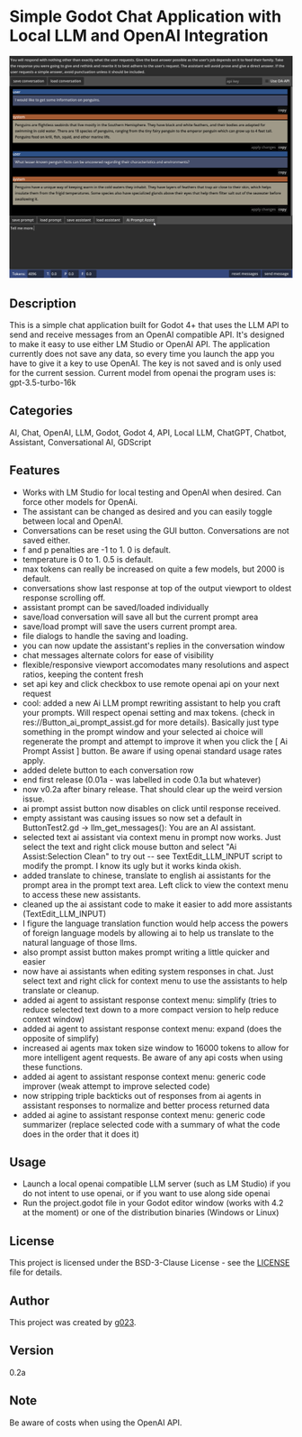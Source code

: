 # Simple Godot Chat Application with Local LLM and OpenAI Integration

![Chat Application Screenshot](./screenshot.png)

## Description

This is a simple chat application built for Godot 4+ that uses the LLM API to send and receive messages from an OpenAI compatible API. It's designed to make it easy to use either LM Studio or OpenAI API. The application currently does not save any data, so every time you launch the app you have to give it a key to use OpenAI. The key is not saved and is only used for the current session. Current model from openai the program uses is: gpt-3.5-turbo-16k

## Categories

AI, Chat, OpenAI, LLM, Godot, Godot 4, API, Local LLM, ChatGPT, Chatbot, Assistant, Conversational AI, GDScript

## Features

- Works with LM Studio for local testing and OpenAI when desired. Can force other models for OpenAi.
- The assistant can be changed as desired and you can easily toggle between local and OpenAI.
- Conversations can be reset using the GUI button. Conversations are not saved either.
- f and p penalties are -1 to 1. 0 is default.
- temperature is 0 to 1. 0.5 is default.
- max tokens can really be increased on quite a few models, but 2000 is default.
- conversations show last response at top of the output viewport to oldest response scrolling off.
- assistant prompt can be saved/loaded individually
- save/load conversation will save all but the current prompt area
- save/load prompt will save the users current prompt area.
- file dialogs to handle the saving and loading.
- you can now update the assistant's replies in the conversation window
- chat messages alternate colors for ease of visibility
- flexible/responsive viewport accomodates many resolutions and aspect ratios, keeping the content fresh
- set api key and click checkbox to use remote openai api on your next request
- cool: added a new Ai LLM prompt rewriting assistant to help you craft your prompts. Will respect openai setting and max tokens. (check in res://Button_ai_prompt_assist.gd for more details). Basically just type something in the prompt window and your selected ai choice will regenerate the prompt and attempt to improve it when you click the [ Ai Prompt Assist ] button. Be aware if using openai standard usage rates apply.
- added delete button to each conversation row
- end first release (0.01a - was labelled in code 0.1a but whatever)
- now v0.2a after binary release. That should clear up the weird version issue.
- ai prompt assist button now disables on click until response received.
- empty assistant was causing issues so now set a default in ButtonTest2.gd -> llm_get_messages(): You are an AI assistant.
- selected text ai assistant via context menu in prompt now works. Just select the text and right click mouse button and select "Ai Assist:Selection Clean" to try out
-- see TextEdit_LLM_INPUT script to modify the prompt. I know its ugly but it works kinda okish.
- added translate to chinese, translate to english ai assistants for the prompt area in the prompt text area. Left click to view the context menu to access these new assistants.
- cleaned up the ai assistant code to make it easier to add more assistants (TextEdit_LLM_INPUT)
- I figure the language translation function would help access the powers of foreign language models by allowing ai to help us translate to the natural language of those llms.
- also prompt assist button makes prompt writing a little quicker and easier
- now have ai assistants when editing system responses in chat. Just select text and right click for context menu to use the assistants to help translate or cleanup.
- added ai agent to assistant response context menu: simplify (tries to reduce selected text down to a more compact version to help reduce context window)
- added ai agent to assistant response context menu: expand (does the opposite of simplify)
- increased ai agents max token size window to 16000 tokens to allow for more intelligent agent requests. Be aware of any api costs when using these functions.
- added ai agent to assistant response context menu: generic code improver (weak attempt to improve selected code)
- now stripping triple backticks out of responses from ai agents in assistant responses to normalize and better process returned data
- added ai agine to assistant response context menu: generic code summarizer (replace selected code with a summary of what the code does in the order that it does it)

## Usage

- Launch a local openai compatible LLM server (such as LM Studio) if you do not intent to use openai, or if you want to use along side openai
- Run the project.godot file in your Godot editor window (works with 4.2 at the moment) or one of the distribution binaries (Windows or Linux)


## License

This project is licensed under the BSD-3-Clause License - see the [LICENSE](LICENSE) file for details.

## Author

This project was created by [g023](https://github.com/g023).

## Version

0.2a

## Note

Be aware of costs when using the OpenAI API.
